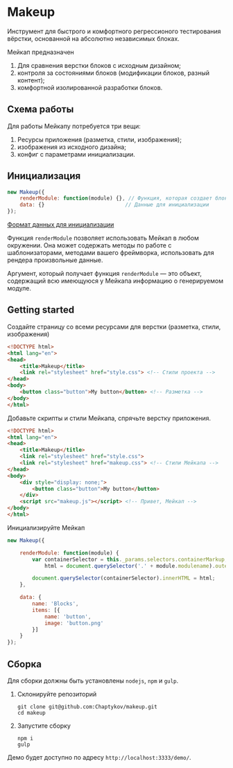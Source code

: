 Makeup
======

Инструмент для быстрого и комфортного регрессионого тестирования вёрстки, основанной на абсолютно независимых блоках.

Мейкап предназначен

1. Для сравнения верстки блоков с исходным дизайном;
2. контроля за состояниями блоков (модификации блоков, разный контент);
3. комфортной изолированной разработки блоков.

## Схема работы

Для работы Мейкапу потребуется три вещи:

1. Ресурсы приложения (разметка, стили, изображения);
2. изображения из исходного дизайна;
3. конфиг с параметрами инициализации.

## Инициализация

```js
new Makeup({
    renderModule: function(module) {}, // Функция, которая создает блок в Мейкапе,
    data: {}                          // Данные для инициализации
});
```

[Формат данных для инициализации](docs/format.md)

Функция `renderModule` позволяет использовать Мейкап в любом окружении. Она может содержать методы по работе с шаблонизаторами, методами вашего фреймворка, использовать для рендера произвольные данные.

Аргумент, который получает функция `renderModule` — это объект, содержащий всю имеющуюся у Мейкапа информацию о генерируемом модуле.


## Getting started

Создайте страницу со всеми ресурсами для верстки (разметка, стили, изображения)

```html
<!DOCTYPE html>
<html lang="en">
<head>
    <title>Makeup</title>
    <link rel="stylesheet" href="style.css"> <!-- Стили проекта -->
</head>
<body>
    <button class="button">My button</button> <!-- Разметка -->
</body>
</html>
```

Добавьте скрипты и стили Мейкапа, спрячьте верстку приложения.

```html
<!DOCTYPE html>
<html lang="en">
<head>
    <title>Makeup</title>
    <link rel="stylesheet" href="style.css">
    <link rel="stylesheet" href="makeup.css"> <!-- Стили Мейкапа -->
</head>
<body>
    <div style="display: none;">
        <button class="button">My button</button>
    </div>
    <script src="makeup.js"></script> <!-- Привет, Мейкап -->
</body>
</html>
```

Инициализируйте Мейкап


```js
new Makeup({

    renderModule: function(module) {
        var containerSelector = this._params.selectors.containerMarkup,
            html = document.querySelector('.' + module.modulename).outerHTML;

        document.querySelector(containerSelector).innerHTML = html;
    },

    data: {
        name: 'Blocks',
        items: [{
            name: 'button',
            image: 'button.png'
        }]
    }
});
```

## Сборка

Для сборки должны быть установлены `nodejs`, `npm` и `gulp`.

1. Склонируйте репозиторий

    ```
    git clone git@github.com:Chaptykov/makeup.git
    cd makeup
    ```
2. Запустите сборку

    ```
    npm i
    gulp
    ```

Демо будет доступно по адресу `http://localhost:3333/demo/`.
